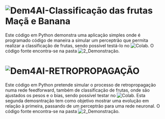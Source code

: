 # ![Dem4AI-Classificação das frutas Maçã e Banana](https://github.com/ipleiria-robotics/Dem4AI/blob/main/2_Demonstracao/DEM4AI_Classifica%C3%A7%C3%A3o_das_frutas_Ma%C3%A7%C3%A3_Banana.ipynb)

Este código em Python demonstra uma aplicação simples onde é programado código de maneira a simular um perceptrão que permita realizar a classificação de frutas, sendo possível testá-lo no  ![Colab](https://colab.research.google.com/drive/1JCPxj_SKW8FbKyXmfAfIugp1sqvmx5mH?authuser=2#scrollTo=Gmw9p9moiodW). O código fonte encontra-se na pasta ![2_Demonstração](https://github.com/ipleiria-robotics/Dem4AI/blob/main/2_Demonstracao/DEM4AI_Classifica%C3%A7%C3%A3o_das_frutas_Ma%C3%A7%C3%A3_Banana.ipynb).


# ![Dem4AI-RETROPROPAGAÇÃO](https://github.com/ipleiria-robotics/Dem4AI/blob/main/2_Demonstracao/Dem4AI_RETROPROPAGACAO.ipynb)

Este código em Python pretende simular o processo de retropropagação numa rede feedforward, também de classificação de frutas, onde são ajustados os pesos e o bias, sendo possível testar no ![Colab](https://colab.research.google.com/drive/1WsSyjNaYudU-O8wN9NeQIvvTlRQVzJW7). Esta segunda demosntração tem como objetivo mostrar uma evolução em relação à primeira, passando de um perceptrão para uma rede neuronal. O código fonte encontra-se na pasta ![2_Demonstração](https://github.com/ipleiria-robotics/Dem4AI/blob/main/2_Demonstracao/DEM4AI_Classifica%C3%A7%C3%A3o_das_frutas_Ma%C3%A7%C3%A3_Banana.ipynb).
